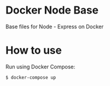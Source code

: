 # Docker Node Base
Base files for Node - Express on Docker

# How to use
Run using Docker Compose:

```console
$ docker-compose up
```
